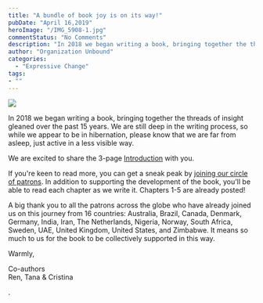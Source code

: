 ```yaml
---
title: "A bundle of book joy is on its way!"
pubDate: "April 16,2019"
heroImage: "/IMG_5908-1.jpg"
commentStatus: "No Comments"
description: "In 2018 we began writing a book, bringing together the threads of insight gleaned over the past 15 years. We are still deep in the writing process, so while we appear to be in hibernation, please know that we are far from asleep, just active in a less visible way. We are excited to share the 3-page Introduction with you."
author: "Organization Unbound"
categories: 
  - "Expressive Change"
tags: 
- ""
---
```


![](https://organizationunbound.org/wp-content/uploads/2019/04/IMG_5908-300x225.jpg)

In 2018 we began writing a book, bringing together the threads of insight gleaned over the past 15 years. We are still deep in the writing process, so while we appear to be in hibernation, please know that we are far from asleep, just active in a less visible way.

We are excited to share the 3-page [Introduction](https://drive.google.com/file/d/1wbFUvkj3EZ_nsJ4IMoR2tNhOdzCUBgzi/view?usp=sharing) with you.

If you're keen to read more, you can get a sneak peak by [joining our circle of patrons](https://www.patreon.com/organizationunbound). In addition to supporting the development of the book, you'll be able to read each chapter as we write it. Chapters 1-5 are already posted!

A big thank you to all the patrons across the globe who have already joined us on this journey from 16 countries: Australia, Brazil, Canada, Denmark, Germany, India, Iran, The Netherlands, Nigeria, Norway, South Africa, Sweden, UAE, United Kingdom, United States, and Zimbabwe. It means so much to us for the book to be collectively supported in this way.

Warmly,

Co-authors  
Ren, Tana & Cristina

.
